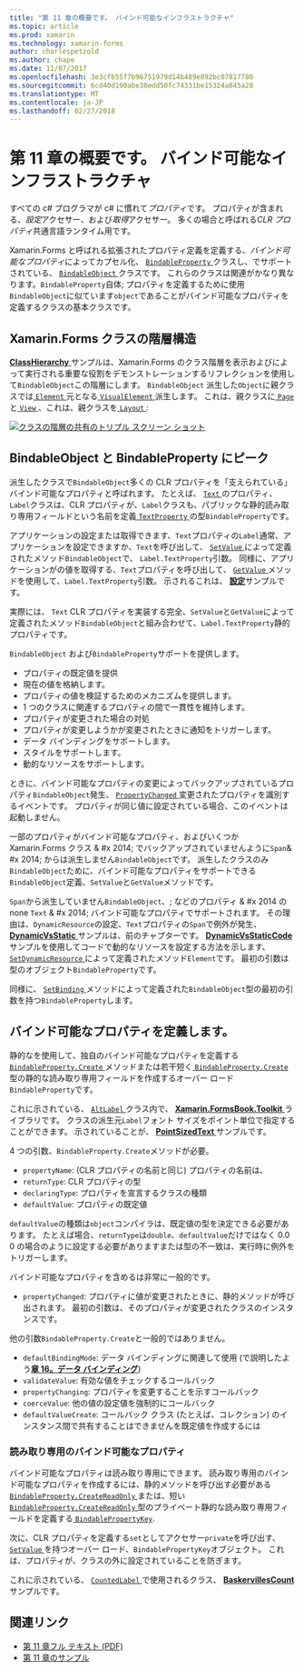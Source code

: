 ```yaml
---
title: "第 11 章の概要です。 バインド可能なインフラストラクチャ"
ms.topic: article
ms.prod: xamarin
ms.technology: xamarin-forms
author: charlespetzold
ms.author: chape
ms.date: 11/07/2017
ms.openlocfilehash: 3e3cfb55f7b96751979d14b489e892bc07817780
ms.sourcegitcommit: 6cd40d190abe38edd50fc74331be15324a845a28
ms.translationtype: MT
ms.contentlocale: ja-JP
ms.lasthandoff: 02/27/2018
---
```

# <a name="summary-of-chapter-11-the-bindable-infrastructure"></a>第 11 章の概要です。 バインド可能なインフラストラクチャ

すべての c# プログラマが c# に慣れて*プロパティ*です。 プロパティが含まれる、*設定*アクセサー、および*取得*アクセサー。 多くの場合と呼ばれる*CLR プロパティ*共通言語ランタイム用です。

Xamarin.Forms と呼ばれる拡張されたプロパティ定義を定義する、*バインド可能なプロパティ*によってカプセル化、 [ `BindableProperty` ](https://developer.xamarin.com/api/type/Xamarin.Forms.BindableProperty/)クラスし、でサポートされている、 [ `BindableObject` ](https://developer.xamarin.com/api/type/Xamarin.Forms.BindableObject/)クラスです。 これらのクラスは関連がかなり異なります。`BindableProperty`自体; プロパティを定義するために使用`BindableObject`に似ています`object`であることがバインド可能なプロパティを定義するクラスの基本クラスです。

## <a name="the-xamarinforms-class-hierarchy"></a>Xamarin.Forms クラスの階層構造

[ **ClassHierarchy** ](https://github.com/xamarin/xamarin-forms-book-samples/tree/master/Chapter11/ClassHierarchy)サンプルは、Xamarin.Forms のクラス階層を表示およびによって実行される重要な役割をデモンストレーションするリフレクションを使用して`BindableObject`この階層にします。 `BindableObject` 派生した`Object`に親クラスでは[ `Element` ](https://developer.xamarin.com/api/type/Xamarin.Forms.Element/)元となる[ `VisualElement` ](https://developer.xamarin.com/api/type/Xamarin.Forms.VisualElement/)派生します。 これは、親クラスに[ `Page` ](https://developer.xamarin.com/api/type/Xamarin.Forms.Page/)と[ `View` ](https://developer.xamarin.com/api/type/Xamarin.Forms.View/)、これは、親クラスを[ `Layout` ](https://developer.xamarin.com/api/type/Xamarin.Forms.Layout/):

[![クラスの階層の共有のトリプル スクリーン ショット](images/ch11fg01-small.png "クラス階層の共有")](images/ch11fg01-large.png "クラス階層の共有")

## <a name="a-peek-into-bindableobject-and-bindableproperty"></a>BindableObject と BindableProperty にピーク

派生したクラスで`BindableObject`多くの CLR プロパティを「支えられている」バインド可能なプロパティと呼ばれます。 たとえば、 [ `Text` ](https://developer.xamarin.com/api/property/Xamarin.Forms.Label.Text/)のプロパティ、`Label`クラスは、CLR プロパティが、`Label`クラスも、パブリックな静的読み取り専用フィールドという名前を定義[ `TextProperty` ](https://developer.xamarin.com/api/property/Xamarin.Forms.Label.TextProperty/)の型`BindableProperty`です。

アプリケーションの設定または取得できます、`Text`プロパティの`Label`通常、アプリケーションを設定できますか、`Text`を呼び出して、 [ `SetValue` ](https://developer.xamarin.com/api/member/Xamarin.Forms.BindableObject.SetValue/p/Xamarin.Forms.BindableProperty/System.Object/)によって定義されたメソッド`BindableObject`で、 `Label.TextProperty`引数。 同様に、アプリケーションがの値を取得する、`Text`プロパティを呼び出して、 [ `GetValue` ](https://developer.xamarin.com/api/member/Xamarin.Forms.BindableObject.GetValue/p/Xamarin.Forms.BindableProperty/)メソッドを使用して、`Label.TextProperty`引数。 示されるこれは、 [**設定**](https://github.com/xamarin/xamarin-forms-book-samples/tree/master/Chapter11/PropertySettings)サンプルです。

実際には、 `Text` CLR プロパティを実装する完全、`SetValue`と`GetValue`によって定義されたメソッド`BindableObject`と組み合わせて、`Label.TextProperty`静的プロパティです。

`BindableObject` および`BindableProperty`サポートを提供します。

- プロパティの既定値を提供
- 現在の値を格納します。
- プロパティの値を検証するためのメカニズムを提供します。
- 1 つのクラスに関連するプロパティの間で一貫性を維持します。
- プロパティが変更された場合の対処
- プロパティが変更しようかが変更されたときに通知をトリガーします。
- データ バインディングをサポートします。
- スタイルをサポートします。
- 動的なリソースをサポートします。

ときに、バインド可能なプロパティの変更によってバックアップされているプロパティ`BindableObject`発生、 [ `PropertyChanged` ](https://developer.xamarin.com/api/event/Xamarin.Forms.BindableObject.PropertyChanged/)変更されたプロパティを識別するイベントです。 プロパティが同じ値に設定されている場合、このイベントは起動しません。

一部のプロパティがバインド可能なプロパティ、およびいくつか Xamarin.Forms クラス & #x 2014; でバックアップされていませんように`Span`& #x 2014; からは派生しません`BindableObject`です。 派生したクラスのみ`BindableObject`ために、バインド可能なプロパティをサポートできる`BindableObject`定義、`SetValue`と`GetValue`メソッドです。

`Span`から派生していません`BindableObject`、; などのプロパティ & #x 2014 の none `Text` & #x 2014; バインド可能なプロパティでサポートされます。 その理由は、`DynamicResource`の設定、`Text`プロパティの`Span`で例外が発生、 [ **DynamicVsStatic** ](https://github.com/xamarin/xamarin-forms-book-samples/tree/master/Chapter10/DynamicVsStatic)サンプルは、前のチャプターです。 [ **DynamicVsStaticCode** ](https://github.com/xamarin/xamarin-forms-book-samples/tree/master/Chapter11/DynamicVsStaticCode)サンプルを使用してコードで動的なリソースを設定する方法を示します、 [ `SetDynamicResource` ](https://developer.xamarin.com/api/member/Xamarin.Forms.Element.SetDynamicResource/p/Xamarin.Forms.BindableProperty/System.String/)によって定義されたメソッド`Element`です。 最初の引数は型のオブジェクト`BindableProperty`です。

同様に、 [ `SetBinding` ](https://developer.xamarin.com/api/member/Xamarin.Forms.BindableObject.SetBinding/p/Xamarin.Forms.BindableProperty/Xamarin.Forms.BindingBase/)メソッドによって定義された`BindableObject`型の最初の引数を持つ`BindableProperty`します。

## <a name="defining-bindable-properties"></a>バインド可能なプロパティを定義します。

静的なを使用して、独自のバインド可能なプロパティを定義する[ `BindableProperty.Create` ](https://developer.xamarin.com/api/member/Xamarin.Forms.BindableProperty.Create/p/System.String/System.Type/System.Type/System.Object/Xamarin.Forms.BindingMode/Xamarin.Forms.BindableProperty+ValidateValueDelegate/Xamarin.Forms.BindableProperty+BindingPropertyChangedDelegate/Xamarin.Forms.BindableProperty+BindingPropertyChangingDelegate/Xamarin.Forms.BindableProperty+CoerceValueDelegate/Xamarin.Forms.BindableProperty+CreateDefaultValueDelegate/)メソッドまたは若干短く[ `BindableProperty.Create` ](https://developer.xamarin.com/api/member/Xamarin.Forms.BindableProperty.Create/p/System.String/System.Type/System.Type/System.Object/Xamarin.Forms.BindingMode/Xamarin.Forms.BindableProperty+ValidateValueDelegate/Xamarin.Forms.BindableProperty+BindingPropertyChangedDelegate/Xamarin.Forms.BindableProperty+BindingPropertyChangingDelegate/Xamarin.Forms.BindableProperty+CoerceValueDelegate/)型の静的な読み取り専用フィールドを作成するオーバー ロード`BindableProperty`です。

これに示されている、 [ `AltLabel` ](https://github.com/xamarin/xamarin-forms-book-samples/blob/master/Libraries/Xamarin.FormsBook.Toolkit/Xamarin.FormsBook.Toolkit/AltLabel.cs)クラス内で、 [ **Xamarin.FormsBook.Toolkit** ](https://github.com/xamarin/xamarin-forms-book-samples/tree/master/Libraries/Xamarin.FormsBook.Toolkit)ライブラリです。 クラスの派生元`Label`フォント サイズをポイント単位で指定することができます。 示されていることが、 [ **PointSizedText** ](https://github.com/xamarin/xamarin-forms-book-samples/tree/master/Chapter11/PointSizedText)サンプルです。

4 つの引数、`BindableProperty.Create`メソッドが必要。

- `propertyName`: (CLR プロパティの名前と同じ) プロパティの名前は、
- `returnType`: CLR プロパティの型
- `declaringType`: プロパティを宣言するクラスの種類
- `defaultValue`: プロパティの既定値

`defaultValue`の種類は`object`コンパイラは、既定値の型を決定できる必要があります。 たとえば場合、`returnType`は`double`、`defaultValue`だけではなく 0.0 0 の場合のように設定する必要がありますまたは型の不一致は、実行時に例外をトリガーします。

バインド可能なプロパティを含めるは非常に一般的です。

- `propertyChanged`: プロパティに値が変更されたときに、静的メソッドが呼び出されます。 最初の引数は、そのプロパティが変更されたクラスのインスタンスです。

他の引数`BindableProperty.Create`と一般的ではありません。

- `defaultBindingMode`: データ バインディングに関連して使用 (で説明したよう[**章 16。データ バインディング**](chapter16.md))
- `validateValue`: 有効な値をチェックするコールバック
- `propertyChanging`: プロパティを変更することを示すコールバック
- `coerceValue`: 他の値の設定値を強制的にコールバック
- `defaultValueCreate`: コールバック クラス (たとえば、コレクション) のインスタンス間で共有することはできませんを既定値を作成するには

### <a name="the-read-only-bindable-property"></a>読み取り専用のバインド可能なプロパティ

バインド可能なプロパティは読み取り専用にできます。 読み取り専用のバインド可能なプロパティを作成するには、静的メソッドを呼び出す必要がある[ `BindableProperty.CreateReadOnly` ](https://developer.xamarin.com/api/member/Xamarin.Forms.BindableProperty.CreateReadOnly/p/System.String/System.Type/System.Type/System.Object/Xamarin.Forms.BindingMode/Xamarin.Forms.BindableProperty+ValidateValueDelegate/Xamarin.Forms.BindableProperty+BindingPropertyChangedDelegate/Xamarin.Forms.BindableProperty+BindingPropertyChangingDelegate/Xamarin.Forms.BindableProperty+CoerceValueDelegate/Xamarin.Forms.BindableProperty+CreateDefaultValueDelegate/)または、短い[ `BindableProperty.CreateReadOnly` ](https://developer.xamarin.com/api/member/Xamarin.Forms.BindableProperty.CreateReadOnly/p/System.String/System.Type/System.Type/System.Object/Xamarin.Forms.BindingMode/Xamarin.Forms.BindableProperty+ValidateValueDelegate/Xamarin.Forms.BindableProperty+BindingPropertyChangedDelegate/Xamarin.Forms.BindableProperty+BindingPropertyChangingDelegate/Xamarin.Forms.BindableProperty+CoerceValueDelegate/)型のプライベート静的な読み取り専用フィールドを定義する[ `BindablePropertyKey`](https://developer.xamarin.com/api/type/Xamarin.Forms.BindablePropertyKey/).

次に、CLR プロパティを定義する`set`としてアクセサー`private`を呼び出す、 [ `SetValue` ](https://developer.xamarin.com/api/member/Xamarin.Forms.BindableObject.SetValue/p/Xamarin.Forms.BindablePropertyKey/System.Object/)を持つオーバー ロード、`BindablePropertyKey`オブジェクト。 これは、プロパティが、クラスの外に設定されていることを防ぎます。

これに示されている、 [ `CountedLabel` ](https://github.com/xamarin/xamarin-forms-book-samples/blob/master/Libraries/Xamarin.FormsBook.Toolkit/Xamarin.FormsBook.Toolkit/CountedLabel.cs)で使用されるクラス、 [ **BaskervillesCount** ](https://github.com/xamarin/xamarin-forms-book-samples/tree/master/Chapter11/BaskervillesCount)サンプルです。



## <a name="related-links"></a>関連リンク

- [第 11 章フル テキスト (PDF)](https://download.xamarin.com/developer/xamarin-forms-book/XamarinFormsBook-Ch11-Apr2016.pdf)
- [第 11 章のサンプル](https://github.com/xamarin/xamarin-forms-book-samples/tree/master/Chapter11)
